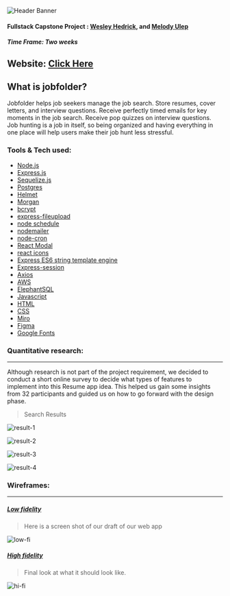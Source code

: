 ![Header Banner](https://raw.githubusercontent.com/wesleyhedrick/Capstone/master/capstone-fe/src/components/images/readme-banner.jpg)


#### Fullstack Capstone Project : [Wesley Hedrick](https://github.com/wesleyhedrick), and [Melody Ulep](https://github.com/mculep)

##### Time Frame: Two weeks

## Website: [Click Here](https://jobfldr.com)

## What is jobfolder?

Jobfolder helps job seekers manage the job search. Store resumes, cover letters, and interview questions. Receive perfectly timed emails for key moments in the job search. Receive pop quizzes on interview questions. Job hunting is a job in itself, so being organized and having everything in one place will help users make their job hunt less stressful.

### Tools & Tech used:

-   [Node.js](https://nodejs.org/en/)
-   [Express.js](https://expressjs.com)
-   [Sequelize.js](https://sequelize.org)
-   [Postgres](https://www.postgresql.org)
-   [Helmet](https://www.npmjs.com/package/helmet)
-   [Morgan](https://www.npmjs.com/package/morgan) 
-   [bcrypt](https://www.npmjs.com/package/bcrypt)
-   [express-fileupload](https://www.npmjs.com/package/express-fileupload)
-   [node schedule](https://www.npmjs.com/package/node-schedule)
-   [nodemailer](https://nodemailer.com/about/)
-   [node-cron](https://www.npmjs.com/package/node-cron)
-   [React Modal](https://www.npmjs.com/package/react-modal) 
-   [react icons](https://react-icons.github.io/react-icons/)
-   [Express ES6 string template engine](https://www.npmjs.com/package/express-es6-template-engine)
-   [Express-session](https://www.npmjs.com/package/express-session)
-   [Axios](https://www.npmjs.com/package/axios)
-   [AWS](https://aws.amazon.com)
-   [ElephantSQL](https://www.elephantsql.com)
-   [Javascript](https://www.javascript.com)
-   [HTML](https://html.com)
-   [CSS](https://www.w3schools.com/html/)
-   [Miro](https://miro.com/)
-   [Figma](https://www.figma.com/)
-   [Google Fonts](https://fonts.google.com/ )

### **Quantitative** research:

---

Although research is not part of the project requirement, we decided to conduct a short online survey to decide what types of features to implement into this Resume app idea. This helped us gain some insights from 32 participants and guided us on how to go forward with the design phase.

> Search Results

![result-1](https://raw.githubusercontent.com/wesleyhedrick/Capstone/master/capstone-fe/src/components/images/slide1.jpg)

![result-2](https://raw.githubusercontent.com/wesleyhedrick/Capstone/master/capstone-fe/src/components/images/slide2.jpg)

![result-3](https://raw.githubusercontent.com/wesleyhedrick/Capstone/master/capstone-fe/src/components/images/slide3.jpg)

![result-4](https://raw.githubusercontent.com/wesleyhedrick/Capstone/master/capstone-fe/src/components/images/slide4.jpg)



### Wireframes:

---

##### <u>Low fidelity</u>

> Here is a screen shot of our draft of our web app

![low-fi](https://raw.githubusercontent.com/wesleyhedrick/Capstone/master/capstone-fe/src/components/images/lowfi.png)

##### <u>High fidelity</u>

> Final look at what it should look like.


![hi-fi](https://raw.githubusercontent.com/wesleyhedrick/Capstone/master/capstone-fe/src/components/images/hi-fi.png)
